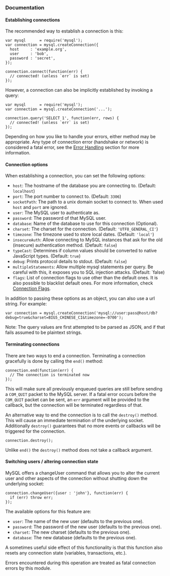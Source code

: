 ### Documentation
#### Establishing connections

The recommended way to establish a connection is this:


    var mysql      = require('mysql');
    var connection = mysql.createConnection({
      host     : 'example.org',
      user     : 'bob',
      password : 'secret',
    });

    connection.connect(function(err) {
      // connected! (unless `err` is set)
    });

However, a connection can also be implicitly established by invoking a query:

    var mysql      = require('mysql');
    var connection = mysql.createConnection('...');

    connection.query('SELECT 1', function(err, rows) {
      // connected! (unless `err` is set)
    });

Depending on how you like to handle your errors, either method may be
appropriate. Any type of connection error (handshake or network) is considered
a fatal error, see the [Error Handling](#error-handling) section for more
information.

#### Connection options

When establishing a connection, you can set the following options:

* `host`: The hostname of the database you are connecting to. (Default:
  `localhost`)
* `port`: The port number to connect to. (Default: `3306`)
* `socketPath`: The path to a unix domain socket to connect to. When used `host`
  and `port` are ignored.
* `user`: The MySQL user to authenticate as.
* `password`: The password of that MySQL user.
* `database`: Name of the database to use for this connection (Optional).
* `charset`: The charset for the connection. (Default: `'UTF8_GENERAL_CI'`)
* `timezone`: The timezone used to store local dates. (Default: `'local'`)
* `insecureAuth`: Allow connecting to MySQL instances that ask for the old
  (insecure) authentication method. (Default: `false`)
* `typeCast`: Determines if column values should be converted to native
   JavaScript types. (Default: `true`)
* `debug`: Prints protocol details to stdout. (Default: `false`)
* `multipleStatements`: Allow multiple mysql statements per query. Be careful
  with this, it exposes you to SQL injection attacks. (Default: `false)
* `flags`: List of connection flags to use other than the default ones. It is
  also possible to blacklist default ones. For more information, check [Connection Flags](#connection-flags).

In addition to passing these options as an object, you can also use a url
string. For example:

    var connection = mysql.createConnection('mysql://user:pass@host/db?debug=true&charset=BIG5_CHINESE_CI&timezone=-0700');

Note: The query values are first attempted to be parsed as JSON, and if that
fails assumed to be plaintext strings.

#### Terminating connections

There are two ways to end a connection. Terminating a connection gracefully is
done by calling the `end()` method:

    connection.end(function(err) {
      // The connection is terminated now
    });

This will make sure all previously enqueued queries are still before sending a
`COM_QUIT` packet to the MySQL server. If a fatal error occurs before the
`COM_QUIT` packet can be sent, an `err` argument will be provided to the
callback, but the connection will be terminated regardless of that.

An alternative way to end the connection is to call the `destroy()` method.
This will cause an immediate termination of the underlying socket.
Additionally `destroy()` guarantees that no more events or callbacks will be
triggered for the connection.

    connection.destroy();

Unlike `end()` the `destroy()` method does not take a callback argument.

#### Switching users / altering connection state

MySQL offers a changeUser command that allows you to alter the current user and
other aspects of the connection without shutting down the underlying socket:

    connection.changeUser({user : 'john'}, function(err) {
      if (err) throw err;
    });

The available options for this feature are:

* `user`: The name of the new user (defaults to the previous one).
* `password`: The password of the new user (defaults to the previous one).
* `charset`: The new charset (defaults to the previous one).
* `database`: The new database (defaults to the previous one).

A sometimes useful side effect of this functionality is that this function also
resets any connection state (variables, transactions, etc.).

Errors encountered during this operation are treated as fatal connection errors
by this module.
